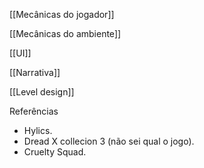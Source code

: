 [[Mecânicas do jogador]]

[[Mecânicas do ambiente]]

[[UI]]

[[Narrativa]]

[[Level design]]

Referências
* Hylics.
* Dread X collecion 3 (não sei qual o jogo).
* Cruelty Squad.